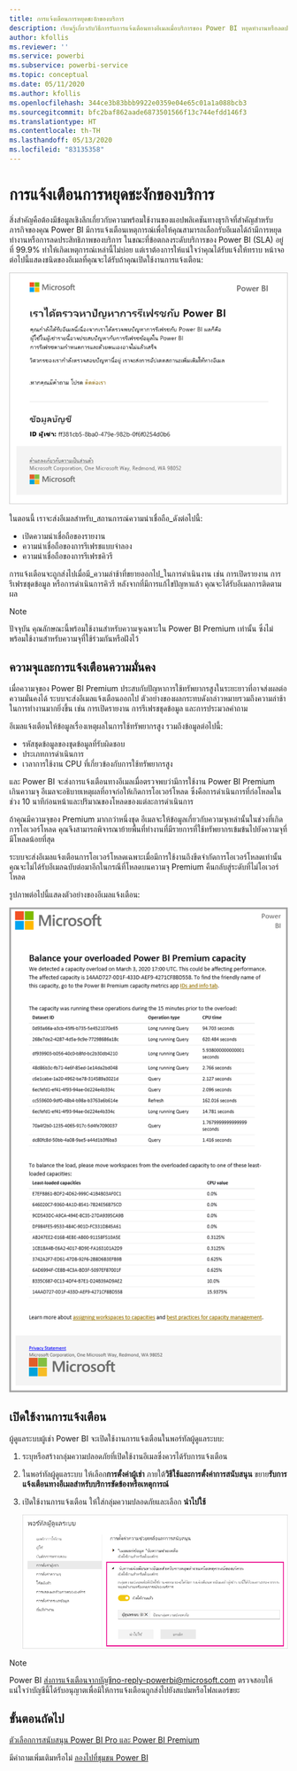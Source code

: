 ```yaml
---
title: การแจ้งเตือนการหยุดชะงักของบริการ
description: เรียนรู้เกี่ยวกับวิธีการรับการแจ้งเตือนทางอีเมลเมื่อบริการของ Power BI หยุดทำงานหรือลดประสิทธิภาพ
author: kfollis
ms.reviewer: ''
ms.service: powerbi
ms.subservice: powerbi-service
ms.topic: conceptual
ms.date: 05/11/2020
ms.author: kfollis
ms.openlocfilehash: 344ce3b83bbb9922e0359e04e65c01a1a088bcb3
ms.sourcegitcommit: bfc2baf862aade6873501566f13c744efdd146f3
ms.translationtype: HT
ms.contentlocale: th-TH
ms.lasthandoff: 05/13/2020
ms.locfileid: "83135358"
---
```

# <a name="service-interruption-notifications"></a>การแจ้งเตือนการหยุดชะงักของบริการ

สิ่งสำคัญคือต้องมีข้อมูลเชิงลึกเกี่ยวกับความพร้อมใช้งานของแอปพลิเคชันทางธุรกิจที่สำคัญสำหรับภารกิจของคุณ Power BI มีการแจ้งเตือนเหตุการณ์เพื่อให้คุณสามารถเลือกรับอีเมลได้ถ้ามีการหยุดทำงานหรือการลดประสิทธิภาพของบริการ ในขณะที่ข้อตกลงระดับบริการของ Power BI (SLA) อยู่ที่ 99.9% ทำให้เกิดเหตุการณ์เหล่านี้ไม่บ่อย แต่เราต้องการให้แน่ใจว่าคุณได้รับแจ้งให้ทราบ หน้าจอต่อไปนี้แสดงชนิดของอีเมลที่คุณจะได้รับถ้าคุณเปิดใช้งานการแจ้งเตือน:

![รีเฟรชอีเมลแจ้งเตือน](media/service-interruption-notifications/refresh-notification-email.png)

ในตอนนี้ เราจะส่งอีเมลสำหรับ_สถานการณ์ความน่าเชื่อถือ_ดังต่อไปนี้:

- เปิดความน่าเชื่อถือของรายงาน
- ความน่าเชื่อถือของการรีเฟรชแบบจำลอง
- ความน่าเชื่อถือของการรีเฟรชคิวรี

การแจ้งเตือนจะถูกส่งไปเมื่อมี_ความล่าช้าที่ขยายออกไป_ในการดำเนินงาน เช่น การเปิดรายงาน การรีเฟรชชุดข้อมูล หรือการดำเนินการคิวรี หลังจากที่มีการแก้ไขปัญหาแล้ว คุณจะได้รับอีเมลการติดตามผล

> [!NOTE]
> ปัจจุบัน คุณลักษณะนี้พร้อมใช้งานสำหรับความจุเฉพาะใน Power BI Premium เท่านั้น ซึ่งไม่พร้อมใช้งานสำหรับความจุที่ใช้ร่วมกันหรือฝังไว้

## <a name="capacity-and-reliability-notifications"></a>ความจุและการแจ้งเตือนความมั่นคง

เมื่อความจุของ Power BI Premium ประสบกับปัญหาการใช้ทรัพยากรสูงในระยะยาวที่อาจส่งผลต่อความมั่นคงได้ ระบบจะส่งอีเมลแจ้งเตือนออกไป ตัวอย่างของผลกระทบดังกล่าวหมายรวมถึงความล่าช้าในการทำงานมากยิ่งขึ้น เช่น การเปิดรายงาน การรีเฟรชชุดข้อมูล และการประมวลคำถาม 

อีเมลแจ้งเตือนให้ข้อมูลเรื่องเหตุผลในการใช้ทรัพยากรสูง รวมถึงข้อมูลต่อไปนี้:

* รหัสชุดข้อมูลของชุดข้อมูลที่รับผิดชอบ
* ประเภทการดำเนินการ
* เวลาการใช้งาน CPU ที่เกี่ยวข้องกับการใช้ทรัพยากรสูง

และ Power BI จะส่งการแจ้งเตือนทางอีเมลเมื่อตรวจพบว่ามีการใช้งาน Power BI Premium เกินความจุ อีเมลจะอธิบายเหตุผลที่อาจก่อให้เกิดการโอเวอร์โหลด ซึ่งคือการดำเนินการที่ก่อโหลดในช่วง 10 นาทีก่อนหน้าและปริมาณของโหลดของแต่ละการดำเนินการ 


ถ้าคุณมีความจุของ Premium มากกว่าหนึ่งชุด อีเมลจะให้ข้อมูลเกี่ยวกับความจุเหล่านั้นในช่วงที่เกิดการโอเวอร์โหลด คุณจึงสามารถพิจารณาย้ายพื้นที่ทำงานที่มีรายการที่ใช้ทรัพยากรเข้มข้นไปยังความจุที่มีโหลดน้อยที่สุด

ระบบจะส่งอีเมลแจ้งเตือนการโอเวอร์โหลดเฉพาะเมื่อมีการใช้งานถึงขีดจำกัดการโอเวอร์โหลดเท่านั้น คุณจะไม่ได้รับอีเมลฉบับต่อมาอีกในกรณีที่โหลดบนความจุ Premium คืนกลับสู่ระดับที่ไม่โอเวอร์โหลด

รูปภาพต่อไปนี้แสดงตัวอย่างของอีเมลแจ้งเตือน:

![อีเมลแจ้งเตือนความจุโอเวอร์โหลด](media/service-interruption-notifications/refresh-notification-email-2.png)


## <a name="enable-notifications"></a>เปิดใช้งานการแจ้งเตือน

ผู้ดูแลระบบผู้เช่า Power BI จะเปิดใช้งานการแจ้งเตือนในพอร์ทัลผู้ดูแลระบบ:

1. ระบุหรือสร้างกลุ่มความปลอดภัยที่เปิดใช้งานอีเมลซึ่งควรได้รับการแจ้งเตือน

1. ในพอร์ทัลผู้ดูแลระบบ ให้เลือก**การตั้งค่าผู้เช่า** ภายใต้**วิธีใช้และการตั้งค่าการสนับสนุน** ขยาย**รับการแจ้งเตือนทางอีเมลสำหรับบริการขัดข้องหรือเหตุการณ์**

1. เปิดใช้งานการแจ้งเตือน ให้ใส่กลุ่มความปลอดภัยและเลือก **นำไปใช้**

    ![เปิดใช้งานการแจ้งเตือนบริการ](media/service-interruption-notifications/enable-notifications.png)

> [!NOTE]
> Power BI ส่งการแจ้งเตือนจากบัญชีno-reply-powerbi@microsoft.com ตรวจสอบให้แน่ใจว่าบัญชีนี้ได้รับอนุญาตเพื่อมิให้การแจ้งเตือนถูกส่งไปยังสแปมหรือโฟลเดอร์ขยะ

## <a name="next-steps"></a>ขั้นตอนถัดไป

[ตัวเลือกการสนับสนุน Power BI Pro และ Power BI Premium](service-support-options.md)

มีคำถามเพิ่มเติมหรือไม่ [ลองไปที่ชุมชน Power BI](https://community.powerbi.com/)
